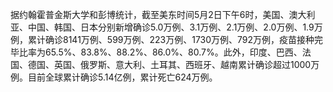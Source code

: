 据约翰霍普金斯大学和彭博统计，截至美东时间5月2日下午6时，美国、澳大利亚、中国、韩国、日本分别新增确诊5.0万例、3.1万例、2.1万例、2.0万例、1.9万例，累计确诊8141万例、599万例、223万例、1730万例、792万例，疫苗接种完毕比率为65.5%、83.8%、88.2%、86.0%、80.7%。此外，印度、巴西、法国、德国、英国、俄罗斯、意大利、土耳其、西班牙、越南累计确诊超过1000万例。目前全球累计确诊5.14亿例，累计死亡624万例。